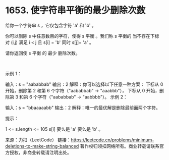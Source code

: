 # 1653. 使字符串平衡的最少删除次数

给你一个字符串 s ，它仅包含字符 'a' 和 'b'​​​​ 。

你可以删除 s 中任意数目的字符，使得 s 平衡 。我们称 s 平衡的 当不存在下标对 (i,j) 满足 i < j 且 s[i] = 'b' 同时 s[j]= 'a' 。

请你返回使 s 平衡 的 最少 删除次数。

 

示例 1：

输入：s = "aababbab"
输出：2
解释：你可以选择以下任意一种方案：
下标从 0 开始，删除第 2 和第 6 个字符（"aababbab" -> "aaabbb"），
下标从 0 开始，删除第 3 和第 6 个字符（"aababbab" -> "aabbbb"）。
示例 2：

输入：s = "bbaaaaabb"
输出：2
解释：唯一的最优解是删除最前面两个字符。
 

提示：

1 <= s.length <= 105
s[i] 要么是 'a' 要么是 'b'​ 。

来源：力扣（LeetCode）
链接：https://leetcode.cn/problems/minimum-deletions-to-make-string-balanced
著作权归领扣网络所有。商业转载请联系官方授权，非商业转载请注明出处。